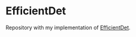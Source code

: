# EfficientDet

Repository with my implementation of [EfficientDet](https://arxiv.org/abs/1911.09070).
